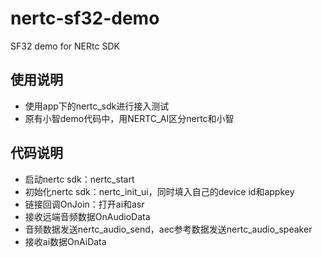 # nertc-sf32-demo
SF32 demo for NERtc SDK

## 使用说明
- 使用app下的nertc_sdk进行接入测试
- 原有小智demo代码中，用NERTC_AI区分nertc和小智

## 代码说明
- 启动nertc sdk：nertc_start
- 初始化nertc sdk：nertc_init_ui，同时填入自己的device id和appkey
- 链接回调OnJoin：打开ai和asr
- 接收远端音频数据OnAudioData
- 音频数据发送nertc_audio_send，aec参考数据发送nertc_audio_speaker
- 接收ai数据OnAiData

